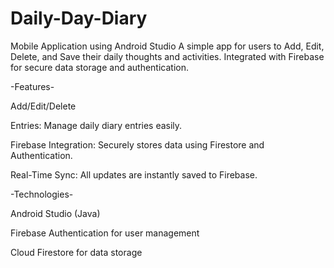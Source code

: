 # Daily-Day-Diary
Mobile Application  using Android Studio 
A simple app for users to Add, Edit, Delete, and Save their daily thoughts and activities. Integrated with Firebase for secure data storage and authentication.

-Features-

Add/Edit/Delete 

Entries: Manage daily diary entries easily.

Firebase Integration: Securely stores data using Firestore and Authentication.

Real-Time Sync: All updates are instantly saved to Firebase.

-Technologies-

Android Studio (Java) 

Firebase Authentication for user management

Cloud Firestore for data storage 


